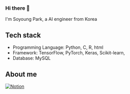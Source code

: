 ### Hi there 👋 
I'm Soyoung Park, a AI engineer from Korea


## Tech stack
* Programming Language: Python, C, R, html <br>
* Framework: TensorFlow, PyTorch, Keras, Scikit-learn,  <br>
* Database: MySQL <br>

## About me
[![Notion](https://img.shields.io/badge/Notion-%23000000.svg?style=flat&logo=notion&logoColor=white)](https://nostalgic-coneflower-3e4.notion.site/Maeve-1bad13cd17f4804fb059e6b323da4ee6?pvs=74)


<!---
maeve15/maeve15 is a ✨ special ✨ repository because its `README.md` (this file) appears on your GitHub profile.
You can click the Preview link to take a look at your changes.
--->
